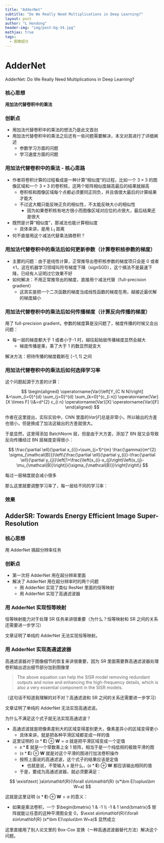 ```yaml
---
title: "AdderNet"
subtitle: "Do We Really Need Multiplications in Deep Learning?"
layout: post
author: "L Hondong"
header-img: "img/post-bg-34.jpg"
mathjax: true
tags:
  - 图像超分
---
```


# AdderNet

AdderNet: Do We Really Need Multiplications in Deep Learning?

### 核心思想

**用加法代替卷积中的乘法**

### 创新点

- 用加法代替卷积中的乘法的想法乃是此文首创
- 用加法代替卷积中的乘法之后还有一些问题需要解决，本文对其进行了详细阐述
  - 参数学习方面的问题
  - 学习速度方面的问题

### 用加法代替卷积中的乘法 - 核心思路

- 作者将卷积计算的过程看成是一种计算“相似度”的过程，比如一个 $3\times 3$ 的图像区域和一个 $3\times 3$ 的卷积核，这两个矩阵相似度越高最后的结果就越高
  - 卷积核和图像区域每个点都必须要同正同负，并且值很大最后的计算结果才能大
  - 不过这大概只能反映正负的相似性，不太能反映大小的相似性
    - 因为如果卷积核有地方很小而图像区域对应位的点很大，最后结果还是很大
- 既然是计算“相似度”，那减法也能计算相似度
  - 具体来讲，是用 $L_1$ 距离
- 何不直接用这个减法代替乘法搞卷积？

### 用加法代替卷积中的乘法后如何更新参数（计算卷积核参数的梯度）

- 主要的问题：由于是线性计算，正常推导出卷积核参数的梯度项只会是 0 或者 $\pm 1$，这在机器学习领域叫符号梯度下降（signSGD），这个搞法不是最速下降，已经有人证明过它效果不好
- 如何解决：不用正常推导出的梯度，直接用个减法代替（full-precision gradient）
  - 这其实是把一个二次函数的梯度当成线性函数的梯度在用，越接近最优解的梯度越小

### 用加法代替卷积中的乘法后如何传播梯度（计算反向传播的梯度）

用了 full-precision gradient，参数的梯度算是没问题了，梯度传播的时候又会出问题：
- 每一层的梯度都大于 1 或者小于-1 时，越往起始层传播梯度显然会越大
  - 梯度传播是乘，乘了大于 1 的数显然就变大

解决方法：把待传播的梯度截断在 $[-1,1]$ 之间

### 用加法代替卷积中的乘法后如何选择学习率

这个问题起源于方差的计算：

$$
\begin{aligned}
\operatorname{Var}\left[Y_{C N N}\right] &=\sum_{i=0}^{d} \sum_{j=0}^{d} \sum_{k=0}^{c_{i n}} \operatorname{Var}[X \times F] \\&=d^{2} c_{i n} \operatorname{Var}[X] \operatorname{Var}[F]
\end{aligned}
$$

作者在这里提出，实际实验中，CNN 里面的$Var[F]$总是非常小，所以输出的方差也很小，但是换成了加法这输出的方差就很大。

于是显然，这里得添加 BatchNorm 层，但是由于大方差，添加了 BN 层又会导致反向传播经过 BN 层梯度变得很小：

$$
\frac{\partial \ell}{\partial x_{i}}=\sum_{j=1}^{m} \frac{\gamma}{m^{2} \sigma_{\mathcal{B}}}\left\{\frac{\partial \ell}{\partial y_{i}}-\frac{\partial \ell}{\partial y_{j}}\left[1+\frac{\left(x_{i}-x_{j}\right)\left(x_{j}-\mu_{\mathcal{B}}\right)}{\sigma_{\mathcal{B}}}\right]\right\}
$$

每过一层梯度就会减小很多

那么这里就要调整学习率了，每一层给不同的学习率：

### 效果

## AdderSR: Towards Energy Efficient Image Super-Resolution

### 核心思想

用 AdderNet 搞超分辨率任务

### 创新点

- 第一次将 AdderNet 用在超分辨率里面
- 解决了 AdderNet 用在超分辨率时的两个问题
  - 用 AdderNet 实现了类似 ResNet 里面的恒等映射
  - 用 AdderNet 实现了高通滤波器

### 用 AdderNet 实现恒等映射

恒等映射能力对于处理 SR 任务来讲很重要（为什么？恒等映射和 SR 之间的关系还需要进一步学习）

文章证明了单纯的 AdderNet 无法实现恒等映射。

### 用 AdderNet 实现高通滤波器

高通滤波器对于图像细节的恢复来讲很重要，因为 SR 里面需要靠高通滤波器处理卷积输出滤出细节部分加到图像里

> The above equation can help the SISR model removing redundant outputs and noise and enhancing the high-frequency details, which is also a very essential component in the SISR models.

（这句话不知道我理解的对不对？高通滤波和 SR 之间的关系还需要进一步学习）

文章证明了单纯的 AdderNet 无法实现高通滤波。

为什么不满足这个式子就无法实现高通滤波？
- 高通滤波就是把像素差别大的区域变得差别更大，像素差异小的区域变得更小
  - 具体来讲，就是把各种平滑区域都变成一样的值
- 这里证明的 $(s*\bm E)\oplus\bm W=a$ 就是把平滑区域变成一个定值
  - $s*\bm E$ 就是一个常数乘上全 1 矩阵，相当于是一个纯低频的极致平滑的图
  - $(s*\bm E)\oplus\bm W$ 就是对这个平滑的图进行加法卷积操作
  - 按照上面说的高通滤波，这个式子的结果应该是定值
    - 也就是说，不管输入 $s$ 是什么，$(s*\bm E)\oplus\bm W$ 都应该输出相同的值
  - 于是，要成为高通滤波器，就必须要满足：

$$
\exist\text{ }a\in\mathbf{R}(\forall s\in\mathbf{R} (s*\bm E)\oplus\bm W=a)
$$

这就是这里证明 $(s*\bm E)\oplus\bm W=a$ 的意义：

- 如果是乘法卷积，一个 $\begin{bmatrix} 1 & -1 \\ -1 & 1 \end{bmatrix}$ 矩阵就能让任意的这种平滑图全变 0，$\exist a\in\mathbf{R}(\forall s\in\mathbf{R} (s*\bm E)\oplus\bm W=a)$ 显然成立

这里直接用了别人论文里的 Box-Cox 变换（一种高通滤波器替代方法）解决这个问题。
